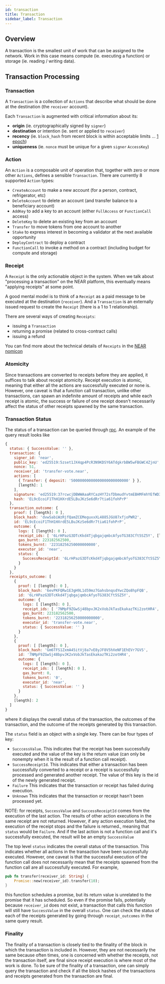 ```yaml
---
id: transaction
title: Transaction
sidebar_label: Transaction
---
```



## Overview

A transaction is the smallest unit of work that can be assigned to the network.  Work in this case means compute (ie. executing a function) or storage (ie. reading / writing data).


## Transaction Processing

### Transaction

A `Transaction` is a collection of `Actions` that describe what should be done at the destination (the `receiver` account).

Each `Transaction` is augmented with critical information about its:
- **origin** (ie. cryptographically signed by `signer`)
- **destination** or intention (ie. sent or applied to `receiver`)
- **recency** (ie. `block_hash` from recent block is within acceptable limits ... [1 epoch](/docs/concepts/epoch))
- **uniqueness** (ie. `nonce` must be unique for a given `signer` `AccessKey`)

### Action

An `Action` is a composable unit of operation that, together with zero or more other `Actions`, defines a sensible `Transaction`.  There are currently 8 supported `Action` types:

- `CreateAccount` to make a new account (for a person, contract, refrigerator, etc)
- `DeleteAccount` to delete an account (and transfer balance to a beneficiary account)
- `AddKey` to add a key to an account (either `FullAccess` or `FunctionCall` access)
- `DeleteKey` to delete an existing key from an account
- `Transfer` to move tokens from one account to another
- `Stake` to express interest in becoming a validator at the next available opportunity
- `DeployContract` to deploy a contract
- `FunctionCall` to invoke a method on a contract (including budget for compute and storage)


### Receipt

A `Receipt` is the only actionable object in the system. When we talk about "processing a transaction" on the NEAR platform, this eventually means "applying receipts" at some point.

A good mental model is to think of a `Receipt` as a paid message to be executed at the destination (`receiver`). And a `Transaction` is an externally issued request to create the `Receipt` (there is a 1 to 1 relationship).

There are several ways of creating `Receipts`:

- issuing a `Transaction`
- returning a promise (related to cross-contract calls)
- issuing a refund

You can find more about the technical details of `Receipts` in the [NEAR nomicon](https://nomicon.io/RuntimeSpec/Receipts.html)

### Atomicity

Since transactions are converted to receipts before they are applied, it suffices to talk about receipt atomicity.
Receipt execution is atomic, meaning that either all the actions are successfully executed or none is.
However, one caveat is that a function call transaction, unlike other transactions, can spawn an indefinite amount of
receipts and while each receipt is atomic, the success or failure of one receipt doesn't necessarily affect the status
of other receipts spawned by the same transaction.

### Transaction Status

The status of a transaction can be queried through [rpc](../api/rpc.md). An example of the query result looks like
```javascript
{
  status: { SuccessValue: '' },
  transaction: {
    signer_id: 'near',
    public_key: 'ed25519:5zset1JX4qp4PcR3N9KDSY6ATdgkrbBW5wFBGWC4ZjnU',
    nonce: 51,
    receiver_id: 'transfer-vote.near',
    actions: [
      { Transfer: { deposit: '50000000000000000000000000' } },
      [length]: 1
    ],
    signature: 'ed25519:37rcwcjDBWWAaaRYCazHY72sfDbmudYvtmEBHMFmhYEfWD3mbrgrtYs5nVh9gzRUESELRDET9g72LnAD2BWdSgKu',
    hash: 'EL9cEcoiF1ThH1HXrdE5LBuJKzSe6dRr7tia61fohPrP'
  },
  transaction_outcome: {
    proof: [ [length]: 0 ],
    block_hash: 'dvwSabiWzRjfQamZCEMeguxxXL4885JGU87xfjoPWR2',
    id: 'EL9cEcoiF1ThH1HXrdE5LBuJKzSe6dRr7tia61fohPrP',
    outcome: {
      logs: [ [length]: 0 ],
      receipt_ids: [ '6LrHPazG3DTcKkd4TjqbgajqmbcAfyoTG383Cft5SZ5Y', [length]: 1 ],
      gas_burnt: 223182562500,
      tokens_burnt: '22318256250000000000',
      executor_id: 'near',
      status: {
        SuccessReceiptId: '6LrHPazG3DTcKkd4TjqbgajqmbcAfyoTG383Cft5SZ5Y'
      }
    }
  },
  receipts_outcome: [
    {
      proof: [ [length]: 0 ],
      block_hash: '6evPKFQRw1E3gH9L1d59mz7GahsbnqsdYwcZQo8hpFQB',
      id: '6LrHPazG3DTcKkd4TjqbgajqmbcAfyoTG383Cft5SZ5Y',
      outcome: {
        logs: [ [length]: 0 ],
        receipt_ids: [ '7NMpF9ZGwSj48bpvJK2xVobJkTasEkakazTKi2zotHR4', [length]: 1 ],
        gas_burnt: 223182562500,
        tokens_burnt: '22318256250000000000',
        executor_id: 'transfer-vote.near',
        status: { SuccessValue: '' }
      }
    },
    {
      proof: [ [length]: 0 ],
      block_hash: 'Gm6TFS1ZxmA45itVj8a7vE8yJF8V5hXeNF1EhEVr7GVS',
      id: '7NMpF9ZGwSj48bpvJK2xVobJkTasEkakazTKi2zotHR4',
      outcome: {
        logs: [ [length]: 0 ],
        receipt_ids: [ [length]: 0 ],
        gas_burnt: 0,
        tokens_burnt: '0',
        executor_id: 'near',
        status: { SuccessValue: '' }
      }
    },
    [length]: 2
  ]
}
```
where it displays the overall status of the transaction, the outcomes of the transaction, and the outcome of the receipts
generated by this transaction. 

The `status` field is an object with a single key. There can be four types of key:
- `SucccessValue`.  This indicates that the receipt has been successfully executed and the value of the key
is the return value (can only be nonempty when it is the result of a function call receipt).
- `SuccessReceiptId`. This indicates that either a transaction has been successfully converted to a receipt or a receipt is
successfully processed and generated another receipt. The value of this key is the id of the newly generated receipt.
- `Failure` This indicates that the transaction or receipt has failed during execution.
- `Unknown` This indicates that the transaction or receipt hasn't been processed yet.

NOTE: for receipts, `SuccessValue` and `SuccessReceiptId` comes from the execution of the last action. The results of other
action executions in the same receipt are not returned. However, if any action execution failed, the execution of the receipt
stops and the failure is returned., meaning that `status` would be `Failure`. And if the last action is not a function call and it's successfully executed, the result will be an empty `SuccessValue`

The top level `status` indicates the overall status of the transaction. This indicates whether all actions in the transaction
have been successfully executed. However, one caveat is that the successful execution of the
function call does not necessarily mean that the receipts spawned from the function call are all successfully executed.
For example, 
```rust
pub fn transfer(receiver_id: String) {
    Promise::new(receiver_id).transfer(10);
}
```
this function schedules a promise, but its return value is unrelated to the promise that it has scheduled. So even if the
promise fails, potentially because `receiver_id` does not exist, a transaction that calls this function will still have
`SuccessValue` in the overall `status`. One can check the status of each of the receipts generated by going through
`receipt_outcomes` in the same query result.

### Finality

The finality of a transaction is closely tied to the finality of the block in which the transaction is included in.
However, they are not necessarily the same because often times, one is concerned with whether the receipts, not the
transaction itself, are final since receipt execution is where most of the work is done. To be sure of the finality of
a transaction, one can simply query the transaction and check if all the block hashes of the transactions and receipts
generated from the transaction are final.
